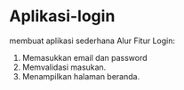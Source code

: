 # Aplikasi-login
membuat aplikasi sederhana 
Alur Fitur Login:
1. Memasukkan email dan password
2. Memvalidasi masukan.
3. Menampilkan halaman beranda.
